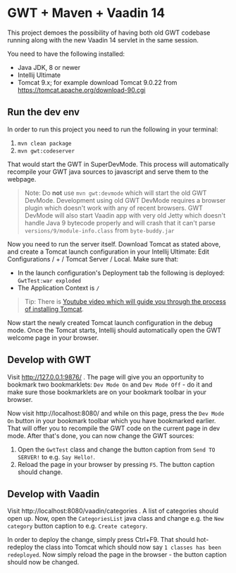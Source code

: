 # GWT + Maven + Vaadin 14

This project demoes the possibility of having both old
GWT codebase running along with the new Vaadin 14 servlet
in the same session.

You need to have the following installed:

* Java JDK, 8 or newer
* Intellij Ultimate
* Tomcat 9.x; for example download Tomcat 9.0.22 from https://tomcat.apache.org/download-90.cgi

## Run the dev env
 
In order to run this project you need to run the following in your terminal: 

1. `mvn clean package`
2. `mvn gwt:codeserver`

That would start the GWT in SuperDevMode. This process will
automatically recompile your GWT java sources to javascript and serve them to
the webpage.

> Note: Do **not** use `mvn gwt:devmode` which will start the old GWT DevMode.
Development using old GWT DevMode requires a browser plugin which doesn't work with
any of recent browsers. GWT DevMode will also start Vaadin app with very old Jetty
which doesn't handle Java 9 bytecode properly and will crash that it can't parse `versions/9/module-info.class` from `byte-buddy.jar`

Now you need to run the server itself. Download Tomcat as stated above, and
create a Tomcat launch configuration in your Intellij Ultimate:
Edit Configurations / + / Tomcat Server / Local. Make sure that:

* In the launch configuration's Deployment tab the following is deployed:
`GwtTest:war exploded`
* The Application Context is `/`

> Tip: There is [Youtube video which will guide you through the process of
installing Tomcat](https://www.youtube.com/watch?v=M0Q7D03bYXc&t=10s).

Now start the newly created Tomcat launch configuration in the debug mode. Once the Tomcat starts,
Intellij should automatically open the GWT welcome page in your browser.

## Develop with GWT

Visit http://127.0.0.1:9876/ . The page will give you an opportunity
to bookmark two bookmarklets: `Dev Mode On` and `Dev Mode Off` - do it
and make sure those bookmarklets are on your bookmark toolbar in your browser.

Now visit http://localhost:8080/ and while on this page, press the `Dev Mode On` button
in your bookmark toolbar which you have bookmarked earlier. That will offer you
to recompile the GWT code on the current page in dev mode. After that's done, you can now change the
GWT sources:

1. Open the `GwtTest` class and change the button caption from `Send TO SERVER!` to e.g.
  `Say Hello!`.
2. Reload the page in your browser by pressing `F5`. The button caption should change.

## Develop with Vaadin

Visit http://localhost:8080/vaadin/categories . A list of categories should open up.
Now, open the `CategoriesList` java class and change e.g.
the `New category` button caption to e.g. `Create category`.

In order to deploy the change, simply press Ctrl+F9. That should hot-redeploy
the class into Tomcat which should now say `1 classes has been redeployed`.
Now simply reload the page in the browser - the button caption should now be changed.
